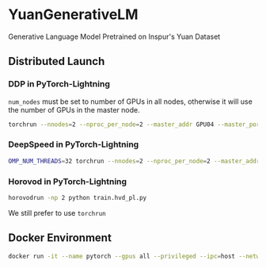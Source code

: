 # YuanGenerativeLM
Generative Language Model Pretrained on Inspur's Yuan Dataset

## Distributed Launch

### DDP in PyTorch-Lightning

`num_nodes` must be set to number of GPUs in all nodes, otherwise it will use the number of GPUs in the master node.

```sh
torchrun --nnodes=2 --nproc_per_node=2 --master_addr GPU04 --master_port 9001 --node_rank 1 train.ddp_pl.py
```

### DeepSpeed in PyTorch-Lightning

```sh
OMP_NUM_THREADS=32 torchrun --nnodes=2 --nproc_per_node=2 --master_addr GPU04 --master_port 9001 --node_rank 1 train.ds_pl.py
```


### Horovod in PyTorch-Lightning

```sh
horovodrun -np 2 python train.hvd_pl.py
```

We still prefer to use `torchrun`


## Docker Environment

```sh
docker run -it --name pytorch --gpus all --privileged --ipc=host --network=host --ulimit memlock=-1 --ulimit stack=67108864 --device=/dev/infiniband -v $(pwd):/workspace registry.cn-hangzhou.aliyuncs.com/ncj/pytorch bash
```
